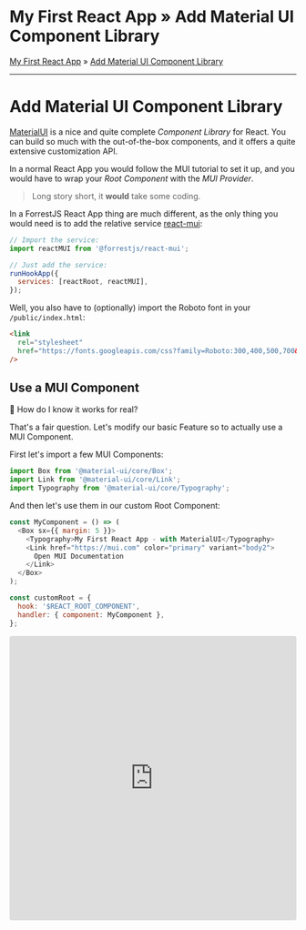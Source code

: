 <h1 class="tutorial-step"><span>My First React App &raquo;</span> Add Material UI Component Library</h1>

[My First React App](../README.md) &raquo; [Add Material UI Component Library](./README.md)

---

# Add Material UI Component Library

[MaterialUI](https://mui.com) is a nice and quite complete _Component Library_ for React. You can build so much with the out-of-the-box components, and it offers a quite extensive customization API.

In a normal React App you would follow the MUI tutorial to set it up, and you would have to wrap your _Root Component_ with the _MUI Provider_.

> Long story short, it **would** take some coding.

In a ForrestJS React App thing are much different, as the only thing you would need is to add the relative service [react-mui](https://github.com/forrestjs/react/tree/main/packages/react-mui#readme):

```js
// Import the service:
import reactMUI from '@forrestjs/react-mui';

// Just add the service:
runHookApp({
  services: [reactRoot, reactMUI],
});
```

Well, you also have to (optionally) import the Roboto font in your `/public/index.html`:

```html
<link
  rel="stylesheet"
  href="https://fonts.googleapis.com/css?family=Roboto:300,400,500,700&display=swap"
/>
```

## Use a MUI Component

🧐 How do I know it works for real?

That's a fair question. Let's modify our basic Feature so to actually use a MUI Component.

First let's import a few MUI Components:

```js
import Box from '@material-ui/core/Box';
import Link from '@material-ui/core/Link';
import Typography from '@material-ui/core/Typography';
```

And then let's use them in our custom Root Component:

```js
const MyComponent = () => (
  <Box sx={{ margin: 5 }}>
    <Typography>My First React App - with MaterialUI</Typography>
    <Link href="https://mui.com" color="primary" variant="body2">
      Open MUI Documentation
    </Link>
  </Box>
);

const customRoot = {
  hook: '$REACT_ROOT_COMPONENT',
  handler: { component: MyComponent },
};
```

<iframe src="https://codesandbox.io/embed/020-react-mui-1hwk7?fontsize=14&hidenavigation=1&theme=dark"
     style="width:100%; height:500px; border:0; border-radius: 4px; overflow:hidden;"
     title="020-react-mui"
     allow="accelerometer; ambient-light-sensor; camera; encrypted-media; geolocation; gyroscope; hid; microphone; midi; payment; usb; vr; xr-spatial-tracking"
     sandbox="allow-forms allow-modals allow-popups allow-presentation allow-same-origin allow-scripts"
   ></iframe>
